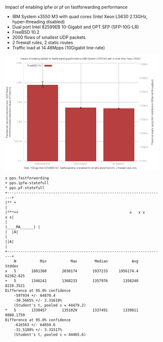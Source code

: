 Impact of enabling ipfw or pf on fastforwarding performance
  - IBM System x3550 M3 with quad cores (Intel Xeon L5630 2.13GHz, hyper-threading disabled)
  - Dual port Intel 82599EB 10-Gigabit and OPT SFP (SFP-10G-LR)
  - FreeBSD 10.2
  - 2000 flows of smallest UDP packets
  - 2 firewall rules, 2 static routes
  - Traffic load at 14.48Mpps (10Gigabit line-rate)

![Impact of enabling ipfw or pf on forwarding performance on FreeBSD 10.2](graph.png)


```
x pps.fastforwarding
+ pps.ipfw-statefull
* pps.pf-statefull
+------------------------------------------------------------------------+
|** +                                                                    |
|***++                                                   x   x x      x x|
|                                                         |____MA______| |
|  |A|                                                                   |
||A|                                                                     |
+------------------------------------------------------------------------+
    N           Min           Max        Median           Avg        Stddev
x   5       1881360       2030174       1937233     1956174.4     62362.625
+   5       1346242       1368233       1357976       1358240     8228.3521
Difference at 95.0% confidence
	-597934 +/- 64870.4
	-30.5665% +/- 3.31619%
	(Student's t, pooled s = 44479.2)
*   5       1330457       1351029       1337491       1339611     8080.1759
Difference at 95.0% confidence
	-616563 +/- 64850.6
	-31.5188% +/- 3.31517%
	(Student's t, pooled s = 44465.6)
```
